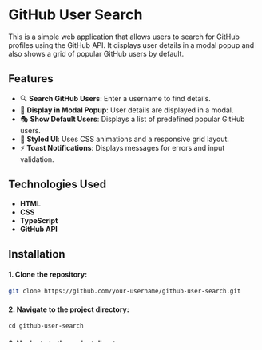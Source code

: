 # GitHub User Search

This is a simple web application that allows users to search for GitHub profiles using the GitHub API. It displays user details in a modal popup and also shows a grid of popular GitHub users by default.

## Features

- 🔍 **Search GitHub Users**: Enter a username to find details.
- 📜 **Display in Modal Popup**: User details are displayed in a modal.
- 🎭 **Show Default Users**: Displays a list of predefined popular GitHub users.
- 🚀 **Styled UI**: Uses CSS animations and a responsive grid layout.
- ⚡ **Toast Notifications**: Displays messages for errors and input validation.

## Technologies Used

- **HTML**
- **CSS**
- **TypeScript**
- **GitHub API**

## Installation

#### 1. Clone the repository:
   ```bash
   git clone https://github.com/your-username/github-user-search.git
   ```
#### 2. Navigate to the project directory:
    
    cd github-user-search
    

#### 3. Navigate to the project directory:
  
    npm install

#### 4. Compile TypeScript:
  
    npm run build
  
#### 5. Open ```index.html``` in your browser.

### Usage
1. Enter a GitHub username in the search bar.
2. Click the Search button or press Enter.
3. The user's details will be displayed in a modal popup.
4. Close the modal by clicking the X button or outside the modal.
5. If the user is not found, a toast notification will appear.

### Folder Structure

| Path                  | Description              |
|-----------------------|--------------------------|
| `/css/style.css`      | Styles for the UI        |
| `/dist/index.js`      | Compiled TypeScript      |
| `/src/index.ts`       | Main TypeScript file     |
| `index.html`          | Main HTML file           |
| `README.md`           | Project Documentation    |
| `package.json`        | Dependencies and scripts |
| `tsconfig.json`       | TypeScript configuration |